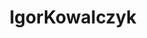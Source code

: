 ---
title: IgorKowalczyk
github: https://github.com/IgorKowalczyk
mode: dark
transition: 1s
score: 85.4
archetype:
- Github Actions
- Little Bit of Everything
- Badges | Tags | Icons
---